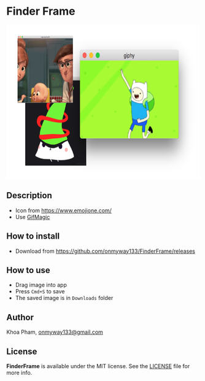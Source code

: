 # Finder Frame

<div align = "center">
<img src="Screenshots/Artboard.png" height="400"/>
</div>

## Description

- Icon from https://www.emojione.com/
- Use [GifMagic](https://github.com/onmyway133/GifMagic)

## How to install

- Download from https://github.com/onmyway133/FinderFrame/releases

## How to use

- Drag image into app
- Press `Cmd+S` to save
- The saved image is in `Downloads` folder

## Author

Khoa Pham, onmyway133@gmail.com

## License

**FinderFrame** is available under the MIT license. See the [LICENSE](https://github.com/onmyway133/FinderFrame/blob/master/LICENSE.md) file for more info.
